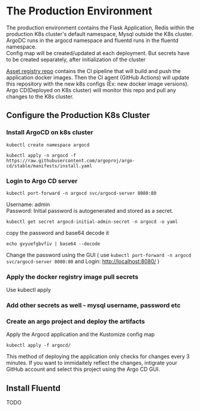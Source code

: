 # The Production Environment 
The production environment contains the Flask Application, Redis within the production K8s cluster's default namespace, Mysql outside the K8s cluster.<br>
ArgoDC runs in the argocd namespace and fluentd runs in the fluentd namespace.<br>
Config map will be created/updated at each deployment. But secrets have to be created separately, 
after initialization of the cluster<br>

[Asset registry repo](https://github.com/linux-training-group-1/asset-registry) contains the CI pipeline that will build and push the application docker images. Then the CI agent (GitHub Actions) will update this repository with the new k8s configs (Ex: new docker image versions).<br>
Argo CD(Deployed on K8s cluster) will monitor this repo and pull any changes to the K8s cluster.<br>
## Configure the Production K8s Cluster
### Install ArgoCD on k8s cluster <br>

```
kubectl create namespace argocd
```

```
kubectl apply -n argocd -f https://raw.githubusercontent.com/argoproj/argo-cd/stable/manifests/install.yaml
```
### Login to Argo CD server
```
kubectl port-forward -n argocd svc/argocd-server 8080:80
```
Username: admin<br>
Password: Initial password is autogenerated and stored as a secret.
```
kubectl get secret argocd-initial-admin-secret -n argocd -o yaml
```
copy the password and base64 decode it<br>
```
echo gvyuefgbvfiv | base64 --decode
```
Change the password using the GUI ( use `kubectl port-forward -n argocd svc/argocd-server 8080:80` and Login: [http://localhost:8080/](http://localhost:8080/) )<br>
### Apply the docker registry image pull secrets
Use kubectl apply
### Add other secrets as well - mysql username, password etc
### Create an argo project and deploy the artifacts<br>
Apply the Argocd application and the Kustomize config map
```
kubectl apply -f argocd/
```
This method of deploying the application only checks for changes every 3 minutes. If you want to immidaitely reflect the changes, intigrate your GitHub account and select this project using the Argo CD GUI. 

## Install Fluentd
TODO 